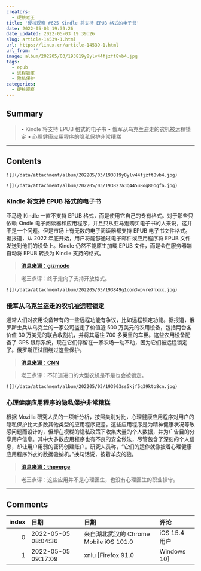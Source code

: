 ```yaml
---
creators:
  - 硬核老王
title: '硬核观察 #625 Kindle 将支持 EPUB 格式的电子书'
date: 2022-05-03 19:39:26
date_updated: 2022-05-03 19:39:26
slug: article-14539-1.html
url: https://linux.cn/article-14539-1.html
url_from: ''
image: album/202205/03/193819y8ylv44fjzft8vb4.jpg
tags:
  - epub
  - 远程锁定
  - 隐私保护
categories:
  - 硬核观察
---
```


## Summary

> • Kindle 将支持 EPUB 格式的电子书 • 俄军从乌克兰盗走的农机被远程锁定 • 心理健康应用程序的隐私保护非常糟糕

***

<!-- more -->

## Contents

`![](/data/attachment/album/202205/03/193819y8ylv44fjzft8vb4.jpg)`

`![](/data/attachment/album/202205/03/193827a3q445u8og80ogfa.jpg)`

### Kindle 将支持 EPUB 格式的电子书

亚马逊 Kindle 一直不支持 EPUB 格式，而是使用它自己的专有格式。对于那些只依赖 Kindle 电子阅读器和应用程序，并且只从亚马逊购买电子书的人来说，这并不是一个问题。但是市场上有无数的电子阅读器都支持 EPUB 电子书文件格式。据报道，从 2022 年底开始，用户将能够通过电子邮件或应用程序将 EPUB 文件发送到他们的设备上。Kindle 仍然不能原生加载 EPUB 文件，而是会在服务器端自动将 EPUB 转换为 Kindle 支持的格式。

> 
> **[消息来源：gizmodo](https://gizmodo.com/amazon-kindle-e-readers-will-now-convert-epub-to-kindle-1848867278)**
> 
> 
> 

> 
> 老王点评：终于走向了支持开放格式。
> 
> 
> 

`![](/data/attachment/album/202205/03/193849g1con3wpvre7nxxx.jpg)`

### 俄军从乌克兰盗走的农机被远程锁定

通常人们对农用设备带有的一些远程功能有争议，比如远程锁定功能。据报道，俄罗斯士兵从乌克兰的一家公司盗走了价值近 500 万美元的农用设备，包括两台各价值 30 万美元的联合收割机，并将其运往 700 多英里的车臣。这些农用设备配备了 GPS 跟踪系统，现在它们停留在一家农场一动不动，因为它们被远程锁定了。俄罗斯正试图绕过这些保护。

> 
> **[消息来源：CNN](https://www.cnn.com/2022/05/01/europe/russia-farm-vehicles-ukraine-disabled-melitopol-intl/index.html)**
> 
> 
> 

> 
> 老王点评：不知道进口的大型农机是不是也会被锁定。
> 
> 
> 

`![](/data/attachment/album/202205/03/193903ss5kjf5q39kto8cn.jpg)`

### 心理健康应用程序的隐私保护非常糟糕

根据 Mozilla 研究人员的一项新分析，按照类别对比，心理健康应用程序对用户的隐私保护比大多数其他类型的应用程序更差。这些应用程序是为精神健康状况等敏感问题而设计的，但却在模糊的隐私政策下收集大量的个人数据，并为广告目的分享用户信息。其中大多数应用程序也有不良的安全做法，尽管包含了深刻的个人信息，却让用户用弱的密码创建账户。研究人员称，“它们的运作就像披着心理健康应用程序外衣的数据吸纳机。”换句话说，披着羊皮的狼。

> 
> **[消息来源：theverge](https://www.theverge.com/2022/5/2/23045250/mozilla-mental-health-app-privacy-analysis)**
> 
> 
> 

> 
> 老王点评：这些应用并不是心理医生，也没有心理医生的职业操守。
> 
> 
>

***

## Comments

|   index | 日期                | 日期                                                 | 评论                                                                                                                                                                                |
|--------:|:--------------------|:-----------------------------------------------------|:------------------------------------------------------------------------------------------------------------------------------------------------------------------------------------|
|       0 | 2022-05-05 08:04:36 | 来自湖北武汉的 Chrome Mobile iOS 101.0|iOS 15.4 用户 | 大型工程机械都是 融资租赁购买的，吊车 挖机专有设备大多都是以租代购(融资租赁)。 为了防盗或者不按时付款都会安装gps定位和远程控制程序。这个是行业标准。 如果不懂就别乱评论，格局很低。 |
|       1 | 2022-05-05 09:17:09 | xnlu [Firefox 91.0|Windows 10]                       | 这和懂不懂没关系吧。老王担心一下进口设备在极端国际环境下被控制，这个就格局低了？                                                                                                    |

